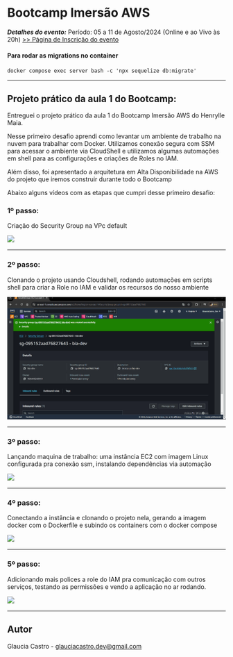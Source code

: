 # Bootcamp Imersão AWS

***Detalhes do evento:*** Período: 05 a 11 de Agosto/2024 (Online e ao Vivo às 20h) [>> Página de Inscrição do evento](https://org.imersaoaws.com.br/github/readme)

#### Para rodar as migrations no container ####
```
docker compose exec server bash -c 'npx sequelize db:migrate'
```

----



## Projeto prático da aula 1 do Bootcamp:

Entreguei o projeto prático da aula 1 do Bootcamp Imersão AWS do Henrylle Maia. 

Nesse primeiro desafio aprendi como levantar um ambiente de trabalho na nuvem para trabalhar com Docker. Utilizamos conexão segura com SSM para acessar o ambiente via CloudShell e utilizamos algumas automações em shell para as configurações e criações de Roles no IAM.

Além disso, foi apresentado a arquitetura em Alta Disponibilidade na AWS do projeto que iremos construir durante todo o Bootcamp

Abaixo alguns vídeos com as etapas que cumpri desse primeiro desafio:

### 1º passo:
Criação do Security Group na VPc default

<img src="img/Criação do Security Group na VPC default.gif">

------
### 2º passo:

Clonando o projeto usando Cloudshell, rodando automações em scripts shell para criar a Role no IAM e validar os recursos do nosso ambiente

<img src="img/Criação Role IAM com acesso SSM e validação dos recursos via scripts.gif">

------
### 3º passo:

 Lançando maquina de trabalho: uma instância EC2 com imagem Linux configurada pra conexão ssm, instalando dependências via automação

<img src="img/Lançando maquina de trabalho instancia EC2 usando conexão ssm .gif">

------
### 4º passo:

Conectando a instância e clonando o projeto nela, gerando a imagem docker com o Dockerfile e subindo os containers com o docker compose

<img src="img/Conectando a instancia e subindo os containers.gif">

------
### 5º passo: 

Adicionando mais polices a role do IAM pra comunicação com outros serviços, testando as permissões e vendo a aplicação no ar rodando.

<img src="img/Adicionando polices a role ssm testando e vendo aplicação rodar.gif">

-------
## Autor

Glaucia Castro - glauciacastro.dev@gmail.com